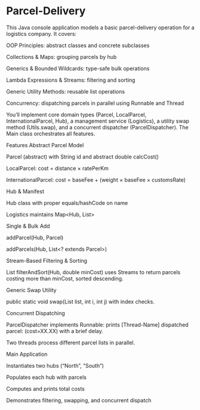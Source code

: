 # Parcel-Delivery
This Java console application models a basic parcel-delivery operation for a logistics company. It covers:

OOP Principles: abstract classes and concrete subclasses

Collections & Maps: grouping parcels by hub

Generics & Bounded Wildcards: type-safe bulk operations

Lambda Expressions & Streams: filtering and sorting

Generic Utility Methods: reusable list operations

Concurrency: dispatching parcels in parallel using Runnable and Thread

You’ll implement core domain types (Parcel, LocalParcel, InternationalParcel, Hub), a management service (Logistics), a utility swap method (Utils.swap), and a concurrent dispatcher (ParcelDispatcher). The Main class orchestrates all features.

Features
Abstract Parcel Model

Parcel (abstract) with String id and abstract double calcCost()

LocalParcel: cost = distance × ratePerKm

InternationalParcel: cost = baseFee + (weight × baseFee × customsRate)

Hub & Manifest

Hub class with proper equals/hashCode on name

Logistics maintains Map<Hub, List<Parcel>>

Single & Bulk Add

addParcel(Hub, Parcel)

addParcels(Hub, List<? extends Parcel>)

Stream-Based Filtering & Sorting

List<Parcel> filterAndSort(Hub, double minCost) uses Streams to return parcels costing more than minCost, sorted descending.

Generic Swap Utility

public static <T> void swap(List<T> list, int i, int j) with index checks.

Concurrent Dispatching

ParcelDispatcher implements Runnable: prints [Thread-Name] dispatched parcel: <id> (cost=XX.XX) with a brief delay.

Two threads process different parcel lists in parallel.

Main Application

Instantiates two hubs (“North”, “South”)

Populates each hub with parcels

Computes and prints total costs

Demonstrates filtering, swapping, and concurrent dispatch

